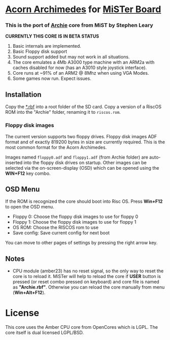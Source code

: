 # [Acorn Archimedes](https://en.wikipedia.org/wiki/Acorn_Archimedes) for [MiSTer Board](https://github.com/MiSTer-devel/Main_MiSTer/wiki)

### This is the port of [Archie](https://github.com/mist-devel/mist-board/tree/master/cores/archie) core from MiST by Stephen Leary

**CURRENTLY THIS CORE IS IN BETA STATUS**

1. Basic internals are implemented.
1. Basic Floppy disk support
1. Sound support added but may not work in all situations.
1. The core emulates a 4Mb A3000 type machine with an ARM2a with caches disabled for now (has an A3010 style joystick interface).
1. Core runs at ~91% of an ARM2 @ 8Mhz when using VGA Modes.
1. Some games now run. Expect issues.

## Installation

Copy the [*.rbf](https://github.com/MiSTer-devel/Archie_MiSTer/tree/master/releases) into a root folder of the SD card.
Copy a version of a RiscOS ROM into the "Archie" folder, renaming it to `riscos.rom`.

### Floppy disk images

The current version supports two floppy drives. Floppy disk images ADF format and of exactly 819200 bytes in size are currently required. This is the most common format for the Acorn Archimedes.

Images named `floppy0.adf` and `floppy1.adf` (from Archie folder) are auto-inserted into the floppy disk drives on startup. Other images can be selected via the on-screen-display (OSD) which can be opened using the **WIN+F12** key combo.


## OSD Menu

If the ROM is recognized the core should boot into Risc OS.
Press **Win+F12** to open the OSD menu.

* Floppy 0: Choose the floppy disk images to use for floppy 0
* Floppy 1: Choose the floppy disk images to use for floppy 1
* OS ROM: Choose the RISCOS rom to use
* Save config: Save current config for next boot

You can move to other pages of settings by pressing the right arrow key.

## Notes

* CPU module (amber23) has no reset signal, so the only way to reset the core is to reload it. MiSTer will help to reload the core if **USER** button is pressed (or reset combo pressed on keyboard) and core file is named as **"Archie.rbf"**. Otherwise you can reload the core manually from menu (**Win+Alt+F12**).


# License

This core uses the Amber CPU core from OpenCores which is LGPL.
The core itself is dual licensed LGPL/BSD.
